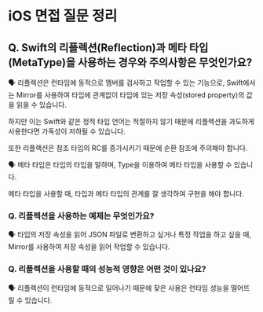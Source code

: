 # iOS 면접 질문 정리

## Q. Swift의 리플렉션(Reflection)과 메타 타입(MetaType)을 사용하는 경우와 주의사항은 무엇인가요?

🗣️ 리플렉션은 런타임에 동적으로 멤버를 검사하고 작업할 수 있는 기능으로, Swift에서는 Mirror를 사용하여 타입에 관계없이 타입에 있는 저장 속성(stored property)의 값을 읽을 수 있습니다.

하지만 이는 Swift와 같은 정적 타입 언어는 적절하지 않기 때문에 리플렉션을 과도하게 사용한다면 가독성이 저하될 수 있습니다. 

또한 리플랙션은 참조 타입의 RC를 증가시키기 때문에 순환 참조에 주의해야 합니다.

🗣️ 메타 타입은 타입의 타입을 말하며, Type을 이용하여 메타 타입을 사용할 수 있습니다.

메타 타입을 사용할 때, 타입과 메타 타입의 관계를 잘 생각하여 구현을 해야 합니다.

### Q. 리플렉션을 사용하는 예제는 무엇인가요?

🗣️ 타입의 저장 속성을 읽어 JSON 파일로 변환하고 싶거나 특정 작업을 하고 싶을 때, Mirror를 사용하여 저장 속성을 읽어 작업할 수 있습니다.

### Q. 리플렉션을 사용할 때의 성능적 영향은 어떤 것이 있나요?

🗣️ 리플렉션이 런타임에 동적으로 일어나기 때문에 잦은 사용은 런타임 성능을 떨어뜨릴 수 있습니다.
